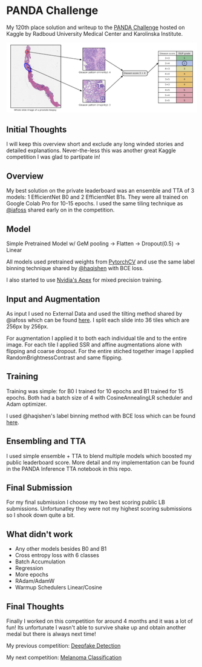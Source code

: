 # PANDA Challenge

My 120th place solution and writeup to the [PANDA Challenge](https://www.kaggle.com/c/prostate-cancer-grade-assessment) hosted on Kaggle by Radboud University Medical Center and Karolinska Institute.

![](https://github.com/GreatGameDota/PANDA-Challenge-Solution/blob/master/assets/main.png)

## Initial Thoughts

I will keep this overview short and exclude any long winded stories and detailed explanations. Never-the-less this was another great Kaggle competition I was glad to partipate in!

## Overview

My best solution on the private leaderboard was an ensemble and TTA of 3 models: 1 EfficientNet B0 and 2 EfficientNet B1s. They were all trained on Google Colab Pro for 10-15 epochs. I used the same tiling technique as [@iafoss](https://www.kaggle.com/iafoss) shared early on in the competition.

## Model

Simple Pretrained Model w/ GeM pooling -> Flatten -> Dropout(0.5) -> Linear

All models used pretrained weights from [PytorchCV](https://github.com/osmr/imgclsmob/tree/master/pytorch) and use the same label binning technique shared by [@haqishen](https://www.kaggle.com/haqishen) with BCE loss.

I also started to use [Nvidia's Apex](https://github.com/NVIDIA/apex) for mixed precision training.

## Input and Augmentation

As input I used no External Data and used the tilting method shared by @iafoss which can be found [here](https://www.kaggle.com/iafoss/panda-16x128x128-tiles). I split each slide into 36 tiles which are 256px by 256px.

For augmentation I applied it to both each individual tile and to the entire image. For each tile I applied SSR and affine augmentations alone with flipping and coarse dropout. For the entire stiched together image I applied RandomBrightnessContrast and same flipping.

## Training

Training was simple: for B0 I trained for 10 epochs and B1 trained for 15 epochs. Both had a batch size of 4 with CosineAnnealingLR scheduler and Adam optimizer.

I used @haqishen's label binning method with BCE loss which can be found [here](https://www.kaggle.com/haqishen/train-efficientnet-b0-w-36-tiles-256-lb0-87).

## Ensembling and TTA

I used simple ensemble + TTA to blend multiple models which boosted my public leaderboard score. More detail and my implementation can be found in the PANDA Inference TTA notebook in this repo.

## Final Submission

For my final submission I choose my two best scoring public LB submissions. Unfortunatley they were not my highest scoring submissions so I shook down quite a bit.

## What didn't work

- Any other models besides B0 and B1
- Cross entropy loss with 6 classes
- Batch Accumulation
- Regression
- More epochs
- RAdam/AdamW
- Warmup Schedulers Linear/Cosine

## Final Thoughts

Finally I worked on this competition for around 4 months and it was a lot of fun! Its unfortunate I wasn't able to survive shake up and obtain another medal but there is always next time!

My previous competition: [Deepfake Detection](https://github.com/GreatGameDota/Deepfake-Detection)

My next competition: [Melanoma Classification](https://github.com/GreatGameDota/SIIM-ISIC-Melanoma-Classification)
